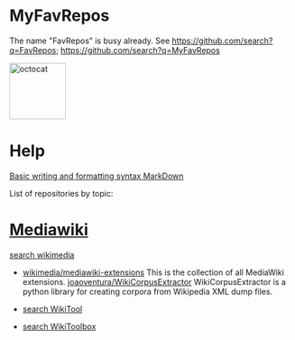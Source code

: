 # MyFavRepos

The name "FavRepos" is busy already. See https://github.com/search?q=FavRepos; https://github.com/search?q=MyFavRepos 

<img src="https://myoctocat.com/assets/images/base-octocat.svg" alt="octocat" width="100"/>

# Help 
[Basic writing and formatting syntax MarkDown](https://docs.github.com/en/get-started/writing-on-github/getting-started-with-writing-and-formatting-on-github/basic-writing-and-formatting-syntax)

List of repositories by topic:

# [Mediawiki](/Mediawiki)
[search wikimedia](https://github.com/search?q=wikimedia)
* [wikimedia/mediawiki-extensions](https://github.com/wikimedia/mediawiki-extensions) This is the collection of all MediaWiki extensions.
[joaoventura/WikiCorpusExtractor](https://github.com/joaoventura/WikiCorpusExtractor) WikiCorpusExtractor is a python library for creating corpora from Wikipedia XML dump files.

* [search WikiTool](https://github.com/search?q=wikitool&type=)
* [search WikiToolbox](https://github.com/search?q=wikitoolbox&type=)
